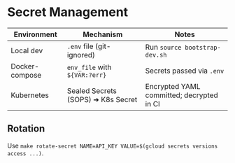 # Secret Management

| Environment | Mechanism | Notes |
|-------------|-----------|-------|
| Local dev   | `.env` file (git-ignored) | Run `source bootstrap-dev.sh` |
| Docker-compose | `env_file` with `${VAR:?err}` | Secrets passed via `.env` |
| Kubernetes  | Sealed Secrets (SOPS) ➜ K8s Secret | Encrypted YAML committed; decrypted in CI |

## Rotation
Use `make rotate-secret NAME=API_KEY VALUE=$(gcloud secrets versions access ...)`.